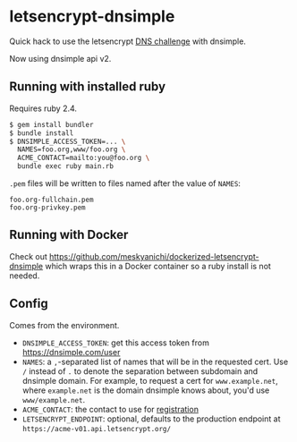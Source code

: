 # letsencrypt-dnsimple

Quick hack to use the letsencrypt [DNS challenge](https://letsencrypt.github.io/acme-spec/#rfc.section.7.4) with dnsimple.

Now using dnsimple api v2.

## Running with installed ruby

Requires ruby 2.4.

```bash
$ gem install bundler
$ bundle install
$ DNSIMPLE_ACCESS_TOKEN=... \
  NAMES=foo.org,www/foo.org \
  ACME_CONTACT=mailto:you@foo.org \
  bundle exec ruby main.rb
```

`.pem` files will be written to files named after the value of `NAMES`:

```
foo.org-fullchain.pem
foo.org-privkey.pem
```

## Running with Docker

Check out https://github.com/meskyanichi/dockerized-letsencrypt-dnsimple which wraps this in a Docker container so a ruby install is not needed.

## Config

Comes from the environment.

* `DNSIMPLE_ACCESS_TOKEN`: get this access token from https://dnsimple.com/user
* `NAMES`: a `,`-separated list of names that will be in the requested cert. Use `/` instead of `.` to denote the separation between subdomain and dnsimple domain. For example, to request a cert for `www.example.net`, where `example.net` is the domain dnsimple knows about, you'd use `www/example.net`.
* `ACME_CONTACT`: the contact to use for [registration](https://letsencrypt.github.io/acme-spec/#rfc.section.6.3)
* `LETSENCRYPT_ENDPOINT`: optional, defaults to the production endpoint at `https://acme-v01.api.letsencrypt.org/`
